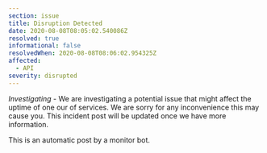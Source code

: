 ```yaml
---
section: issue
title: Disruption Detected
date: 2020-08-08T08:05:02.540086Z
resolved: true
informational: false
resolvedWhen: 2020-08-08T08:06:02.954325Z
affected:
  - API
severity: disrupted
---
```

*Investigating* - We are investigating a potential issue that might affect the uptime of one our of services. We are sorry for any inconvenience this may cause you. This incident post will be updated once we have more information.

This is an automatic post by a monitor bot.
        
